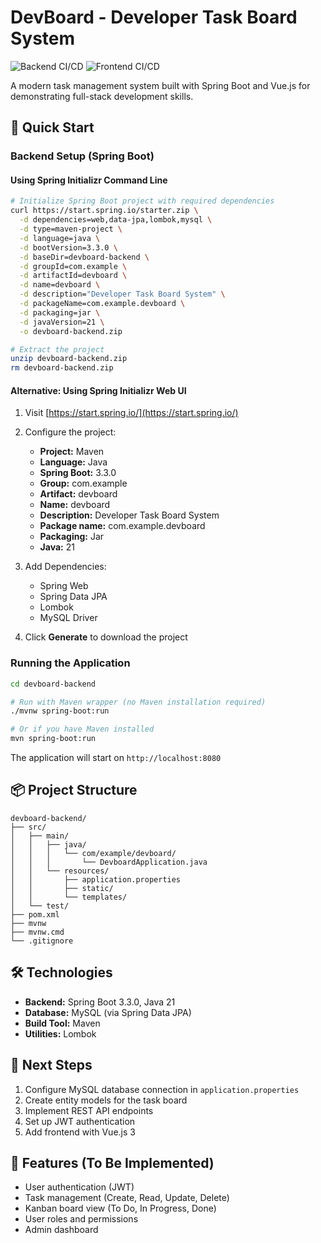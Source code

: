 # DevBoard - Developer Task Board System

![Backend CI/CD](https://github.com/sunmingtao/devBoard/workflows/Backend%20CI%2FCD/badge.svg)
![Frontend CI/CD](https://github.com/sunmingtao/devBoard/workflows/Frontend%20CI%2FCD/badge.svg)

A modern task management system built with Spring Boot and Vue.js for demonstrating full-stack development skills.

## 🚀 Quick Start

### Backend Setup (Spring Boot)

#### Using Spring Initializr Command Line

```bash
# Initialize Spring Boot project with required dependencies
curl https://start.spring.io/starter.zip \
  -d dependencies=web,data-jpa,lombok,mysql \
  -d type=maven-project \
  -d language=java \
  -d bootVersion=3.3.0 \
  -d baseDir=devboard-backend \
  -d groupId=com.example \
  -d artifactId=devboard \
  -d name=devboard \
  -d description="Developer Task Board System" \
  -d packageName=com.example.devboard \
  -d packaging=jar \
  -d javaVersion=21 \
  -o devboard-backend.zip

# Extract the project
unzip devboard-backend.zip
rm devboard-backend.zip
```

#### Alternative: Using Spring Initializr Web UI

1. Visit [https://start.spring.io/](https://start.spring.io/)
2. Configure the project:
   - **Project:** Maven
   - **Language:** Java
   - **Spring Boot:** 3.3.0
   - **Group:** com.example
   - **Artifact:** devboard
   - **Name:** devboard
   - **Description:** Developer Task Board System
   - **Package name:** com.example.devboard
   - **Packaging:** Jar
   - **Java:** 21

3. Add Dependencies:
   - Spring Web
   - Spring Data JPA
   - Lombok
   - MySQL Driver

4. Click **Generate** to download the project

### Running the Application

```bash
cd devboard-backend

# Run with Maven wrapper (no Maven installation required)
./mvnw spring-boot:run

# Or if you have Maven installed
mvn spring-boot:run
```

The application will start on `http://localhost:8080`

## 📦 Project Structure

```
devboard-backend/
├── src/
│   ├── main/
│   │   ├── java/
│   │   │   └── com/example/devboard/
│   │   │       └── DevboardApplication.java
│   │   └── resources/
│   │       ├── application.properties
│   │       ├── static/
│   │       └── templates/
│   └── test/
├── pom.xml
├── mvnw
├── mvnw.cmd
└── .gitignore
```

## 🛠️ Technologies

- **Backend:** Spring Boot 3.3.0, Java 21
- **Database:** MySQL (via Spring Data JPA)
- **Build Tool:** Maven
- **Utilities:** Lombok

## 📝 Next Steps

1. Configure MySQL database connection in `application.properties`
2. Create entity models for the task board
3. Implement REST API endpoints
4. Set up JWT authentication
5. Add frontend with Vue.js 3

## 🎯 Features (To Be Implemented)

- User authentication (JWT)
- Task management (Create, Read, Update, Delete)
- Kanban board view (To Do, In Progress, Done)
- User roles and permissions
- Admin dashboard